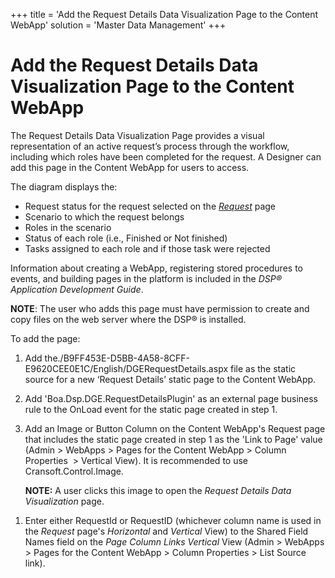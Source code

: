 +++
title = 'Add the Request Details Data Visualization Page to the Content WebApp'
solution = 'Master Data Management'
+++

# Add the Request Details Data Visualization Page to the Content WebApp

The Request Details Data Visualization Page provides a visual
representation of an active request’s process through the workflow,
including which roles have been completed for the request. A Designer
can add this page in the Content WebApp for users to access.

The diagram displays the:

  - Request status for the request selected on the
    *[Request](../Page_Desc/Request)* page
  - Scenario to which the request belongs
  - Roles in the scenario
  - Status of each role (i.e., Finished or Not finished)
  - Tasks assigned to each role and if those task were rejected

Information about creating a WebApp, registering stored procedures to
events, and building pages in the platform is included in the *DSP®
Application Development Guide*. 

**NOTE**: The user who adds this page must have permission to create and
copy files on the web server where the DSP® is installed.

To add the page:

1.  Add
    the./B9FF453E-D5BB-4A58-8CFF-E9620CEE0E1C/English/DGERequestDetails.aspx
    file as the static source for a new ‘Request Details’ static page to
    the Content WebApp.

2.  Add 'Boa.Dsp.DGE.RequestDetailsPlugin' as an external page business
    rule to the OnLoad event for the static page created in step 1.

3.  Add an Image or Button Column on the Content WebApp's Request page
    that includes the static page created in step 1 as the 'Link to
    Page' value (Admin \> WebApps \> Pages for the Content WebApp \>
    Column Properties  \> Vertical View). It is recommended to use
    Cransoft.Control.Image.
    
    **NOTE:** A user clicks this image to open the
    <span style="font-style: italic;">Request Details Data
    Visualization</span> page.

<!-- end list -->

1.  Enter either RequestId or RequestID (whichever column name is used
    in the
    <span style="font-style: italic;" data-xmlns="http://www.w3.org/1999/xhtml">Request</span>
    page's *Horizontal* and *Vertical* View) to the Shared Field Names
    field on the *Page Column Links Vertical* View (Admin \> WebApps \>
    Pages for the Content WebApp \> Column Properties \> List Source
    link).
